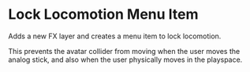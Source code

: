 ﻿# Lock Locomotion Menu Item

Adds a new FX layer and creates a menu item to lock locomotion.

This prevents the avatar collider from moving when the user moves the analog stick, and also when the user physically moves in the playspace.
